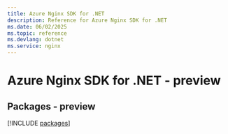 ```yaml
---
title: Azure Nginx SDK for .NET
description: Reference for Azure Nginx SDK for .NET
ms.date: 06/02/2025
ms.topic: reference
ms.devlang: dotnet
ms.service: nginx
---
```

# Azure Nginx SDK for .NET - preview
## Packages - preview
[!INCLUDE [packages](nginx-index.md)]
